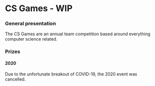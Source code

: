 # CS Games - WIP

### General presentation
The CS Games are an annual team competition based around everything computer science related.

### Prizes

#### 2020
Due to the unfortunate breakout of COVID-19, the 2020 event was cancelled.
